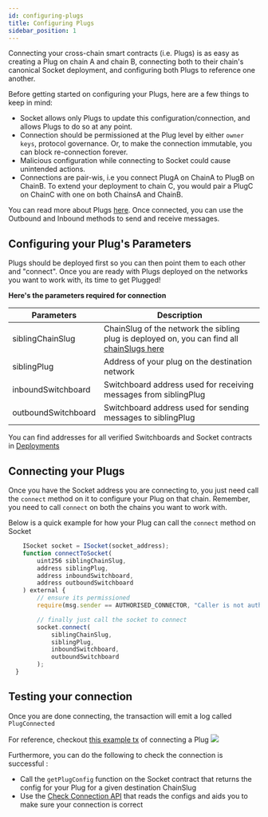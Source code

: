 ```yaml
---
id: configuring-plugs
title: Configuring Plugs
sidebar_position: 1
---
```

Connecting your cross-chain smart contracts (i.e. Plugs) is as easy as creating a Plug on chain A and chain B, connecting both to their chain's canonical Socket deployment, and configuring both Plugs to reference one another. 

Before getting started on configuring your Plugs, here are a few things to keep in mind: 
- Socket allows only Plugs to update this configuration/connection, and allows Plugs to do so at any point. 
- Connection should be permissioned at the Plug level by either `owner keys`, protocol governance. Or, to make the connection immutable, you can block re-connection forever. 
- Malicious configuration while connecting to Socket could cause unintended actions.
- Connections are pair-wis, i.e you connect PlugA on ChainA to PlugB on ChainB. To extend your deployment to chain C, you would pair a PlugC on ChainC with one on both ChainsA and ChainB.

You can read more about Plugs [here](../../Learn/Components/Plugs.md). Once connected, you can use the Outbound and Inbound methods to send and receive messages.

## Configuring your Plug's Parameters

Plugs should be deployed first so you can then point them to each other and "connect". Once you are ready with Plugs deployed on the networks you want to work with, its time to get Plugged!

**Here's the parameters required for connection**

| Parameters | Description |
| --- | --- |
| siblingChainSlug | ChainSlug of the network the sibling plug is deployed on, you can find all [chainSlugs here](../../Dev%20Resources/Deployments.mdx) |
| siblingPlug | Address of your plug on the destination network |
| inboundSwitchboard | Switchboard address used for receiving messages from siblingPlug |
| outboundSwitchboard | Switchboard address used for sending messages to siblingPlug |

You can find addresses for all verified Switchboards and Socket contracts in [Deployments](../../Dev%20Resources/Deployments.mdx)

## Connecting your Plugs

Once you have the Socket address you are connecting to, you just need call the `connect` method on it to configure your Plug on that chain. Remember, you need to call `connect` on both the chains you want to work with.

Below is a quick example for how your Plug can call the `connect` method on Socket

```javascript
    ISocket socket = ISocket(socket_address);
    function connectToSocket(
        uint256 siblingChainSlug,
        address siblingPlug,
        address inboundSwitchboard,
        address outboundSwitchboard
    ) external {
        // ensure its permissioned
        require(msg.sender == AUTHORISED_CONNECTOR, "Caller is not authorised to make make connections");

        // finally just call the socket to connect 
        socket.connect(
            siblingChainSlug,
            siblingPlug,
            inboundSwitchboard,
            outboundSwitchboard
        );
  }
```
<!-- // TODO: Need to link alotta things below -->

## Testing your connection
Once you are done connecting, the transaction will emit a log called `PlugConnected`

For reference, checkout [this example tx](https://goerli.etherscan.io/tx/0x37040ec23ae744c8e4ea2961ceae8a4f32abaf04cc112c017089e95ceefb1653#eventlog) of connecting a Plug
<img src="/img/plug-connected.png" />

Furthermore, you can do the following to check the connection is successful :
- Call the `getPlugConfig` function on the Socket contract that returns the config for your Plug for a given destination ChainSlug
- Use the [Check Connection API](../../Dev%20Resources/APIReference/CheckConnection.md) that reads the configs and aids you to make sure your connection is correct

<!-- // TODO: ADD GIF; ITs time to send it -->